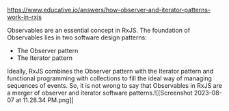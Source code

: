 https://www.educative.io/answers/how-observer-and-iterator-patterns-work-in-rxjs

Observables are an essential concept in RxJS. The foundation of Observables lies in two software design patterns:

- The Observer pattern
- The Iterator pattern

Ideally, RxJS combines the Observer pattern with the Iterator pattern and functional programming with collections to fill the ideal way of managing sequences of events. So, it is not wrong to say that Observables in RxJS are a merger of observer and iterator software patterns.![[Screenshot 2023-08-07 at 11.28.34 PM.png]]